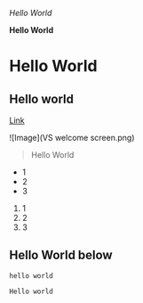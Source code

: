 *Hello World* 

**Hello World**

# Hello World

## Hello world

[Link](www.google.com)

![Image](VS welcome screen.png)

> Hello World

* 1
* 2
* 3

1. 1
2. 2
3. 3

Hello World below
---

`hello world`

```
Hello world
```
